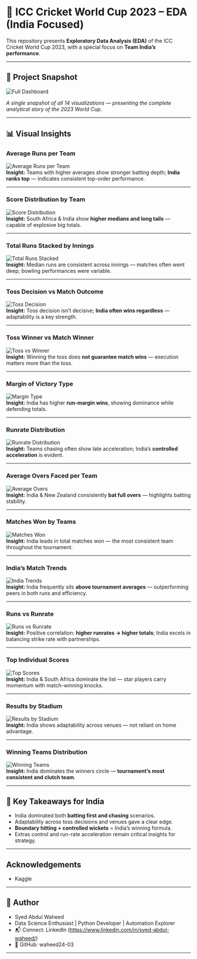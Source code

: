 # 🏏 ICC Cricket World Cup 2023 – EDA (India Focused)
This repository presents **Exploratory Data Analysis (EDA)** of the ICC Cricket World Cup 2023, with a special focus on **Team India’s performance**.  

---

## 📌 Project Snapshot
![Full Dashboard](images/00_all_visuals_collage.png)

*A single snapshot of all 14 visualizations — presenting the complete analytical story of the 2023 World Cup.*

---

## 📊 Visual Insights

### Average Runs per Team
![Average Runs per Team](images/01_avg_runs_per_team.png)  
**Insight:** Teams with higher averages show stronger batting depth; **India ranks top** — indicates consistent top-order performance.

---

### Score Distribution by Team
![Score Distribution](images/02_score_distribution.png)  
**Insight:** South Africa & India show **higher medians and long tails** — capable of explosive big totals.

---

### Total Runs Stacked by Innings
![Total Runs Stacked](images/03_total_runs_stacked.png)  
**Insight:** Median runs are consistent across innings — matches often went deep; bowling performances were variable.

---

### Toss Decision vs Match Outcome
![Toss Decision](images/04_toss_decision.png)  
**Insight:** Toss decision isn’t decisive; **India often wins regardless** — adaptability is a key strength.

---

### Toss Winner vs Match Winner
![Toss vs Winner](images/05_toss_vs_match_winner.png)  
**Insight:** Winning the toss does **not guarantee match wins** — execution matters more than the toss.

---

### Margin of Victory Type
![Margin Type](images/06_margin_type.png)  
**Insight:** India has higher **run-margin wins**, showing dominance while defending totals.

---

### Runrate Distribution
![Runrate Distribution](images/07_runrate_distribution.png)  
**Insight:** Teams chasing often show late acceleration; India’s **controlled acceleration** is evident.

---

### Average Overs Faced per Team
![Average Overs](images/08_avg_overs.png)  
**Insight:** India & New Zealand consistently **bat full overs** — highlights batting stability.

---

### Matches Won by Teams
![Matches Won](images/09_matches_won.png)  
**Insight:** India leads in total matches won — the most consistent team throughout the tournament.

---

### India’s Match Trends
![India Trends](images/10_india_trends.png)  
**Insight:** India frequently sits **above tournament averages** — outperforming peers in both runs and efficiency.

---

### Runs vs Runrate
![Runs vs Runrate](images/11_runs_vs_runrate.png)  
**Insight:** Positive correlation: **higher runrates → higher totals**; India excels in balancing strike rate with partnerships.

---

### Top Individual Scores
![Top Scores](images/12_top_scores.png)  
**Insight:** India & South Africa dominate the list — star players carry momentum with match-winning knocks.

---

### Results by Stadium
![Results by Stadium](images/13_results_by_Stadium.png)  
**Insight:** India shows adaptability across venues — not reliant on home advantage.

---

### Winning Teams Distribution
![Winning Teams](images/14_winning_teams_distribution.png)  
**Insight:** India dominates the winners circle — **tournament’s most consistent and clutch team**.

---

## 🚀 Key Takeaways for India
- India dominated both **batting first and chasing** scenarios.  
- Adaptability across toss decisions and venues gave a clear edge.  
- **Boundary hitting + controlled wickets** = India’s winning formula.  
- Extras control and run-rate acceleration remain critical insights for strategy.  

---
## Acknowledgements
- Kaggle

---

## 👤 Author
- Syed Abdul Waheed
- Data Science Enthusiast | Python Developer | Automation Explorer
- 📬 Connect: LinkedIn (https://www.linkedin.com/in/syed-abdul-waheed/)
- 🐙 GitHub: waheed24-03
--- 




















